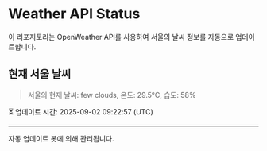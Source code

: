 
# Weather API Status

이 리포지토리는 OpenWeather API를 사용하여 서울의 날씨 정보를 자동으로 업데이트합니다.

## 현재 서울 날씨
> 서울의 현재 날씨: few clouds, 온도: 29.5°C, 습도: 58%

⏳ 업데이트 시간: 2025-09-02 09:22:57 (UTC)

---
자동 업데이트 봇에 의해 관리됩니다.
